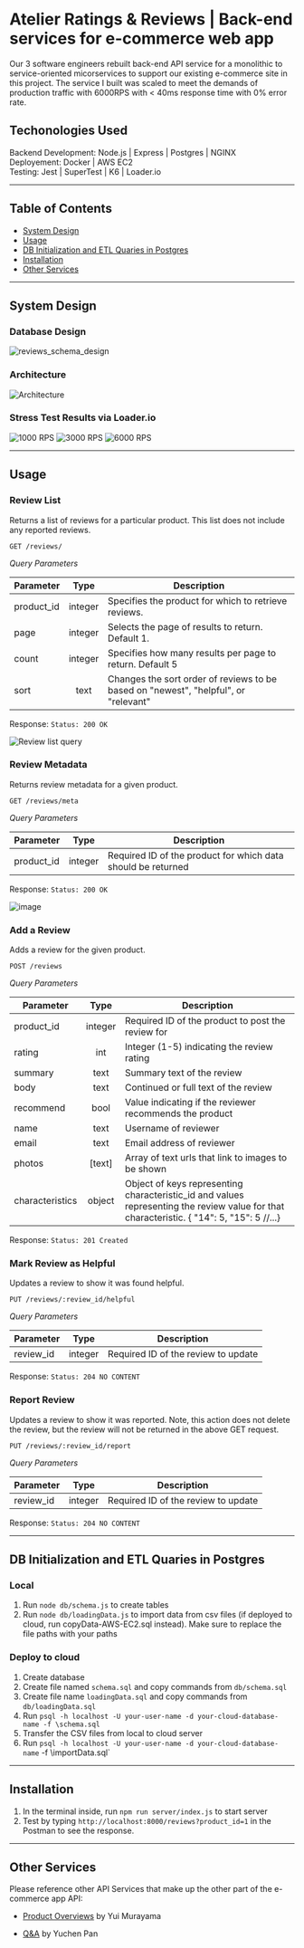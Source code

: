 # Atelier Ratings & Reviews | Back-end services for e-commerce web app

Our 3 software engineers rebuilt back-end API service for a monolithic to service-oriented micorservices to support our existing e-commerce site in this project. The service I built was scaled to meet the demands of production traffic with 6000RPS with < 40ms response time with 0% error rate.

## Techonologies Used

Backend Development: Node.js | Express | Postgres | NGINX
</br>
Deployement: Docker | AWS EC2
</br>
Testing: Jest | SuperTest | K6 | Loader.io

---
## Table of Contents
  - <a href='#system-design'>System Design</a>
  - <a href='#usage'>Usage</a>
  - <a href='#db-initialization-and-etl-quaries-in-postgres'>DB Initialization and ETL Quaries in Postgres</a>
  - <a href='#installation'>Installation</a>
  - <a href='#other-services'>Other Services</a>
 
---
## System Design
  ### Database Design
  ![reviews_schema_design](https://user-images.githubusercontent.com/103070104/201466345-60016a5d-a7a3-4177-a108-c3fa5c77ea0e.png)
  
  ### Architecture
  ![Architecture](https://user-images.githubusercontent.com/103070104/212242002-15f0f641-7ab4-4401-98ea-9125e3acbb1f.png)

  
   ### Stress Test Results via Loader.io
   ![1000 RPS](https://user-images.githubusercontent.com/103070104/210714539-e7b419f7-2e9b-4255-92bd-d3ac017fbef6.png)
   ![3000 RPS](https://user-images.githubusercontent.com/103070104/210714775-f82f3d7f-cc1d-4d75-9282-0e5b1fab7445.png)
   ![6000 RPS](https://user-images.githubusercontent.com/103070104/210714852-58d9ddbb-bb11-4eb3-a4d2-a72feb3b44fe.png)
   
   ---
## Usage
  ### Review List
  Returns a list of reviews for a particular product. This list does not include any reported reviews.

  `GET /reviews/`
  
  *Query Parameters*

  | Parameter	 | Type      | Description                                               |
  | ---------- | :-------: | --------------------------------------------------------- |
  | product_id |  integer  | Specifies the product for which to retrieve reviews. |
  | page |  integer  | Selects the page of results to return. Default 1. |
  | count |  integer  | Specifies how many results per page to return. Default 5 |
  | sort |  text  | Changes the sort order of reviews to be based on "newest", "helpful", or "relevant" |

  Response: `Status: 200 OK`
  
  ![Review list query](https://user-images.githubusercontent.com/103070104/204722521-1f155531-803f-4777-9bf7-81e6e607b107.jpg)

  
  ### Review Metadata
  Returns review metadata for a given product.

  `GET /reviews/meta`

  *Query Parameters*

  | Parameter	 | Type      | Description                                               |
  | ---------- | :-------: | --------------------------------------------------------- |
  | product_id |  integer  | Required ID of the product for which data should be returned |

  Response: `Status: 200 OK`
  
  ![image](https://user-images.githubusercontent.com/103070104/212246724-1339b04b-a278-480a-b782-7c854d9aa68c.png)

 
  
  ### Add a Review
  Adds a review for the given product.

  `POST /reviews`

  *Query Parameters*

  | Parameter	 | Type      | Description                                               |
  | ---------- | :-------: | --------------------------------------------------------- |
  | product_id |  integer  | Required ID of the product to post the review for |
  | rating |  int  | Integer (1-5) indicating the review rating |
  | summary |  text  | Summary text of the review |
  | body |  text  | Continued or full text of the review |
  | recommend |  bool  | Value indicating if the reviewer recommends the product |
  | name |  text  | Username of reviewer |
  | email |  text  | Email address of reviewer |
  | photos |  [text]  | Array of text urls that link to images to be shown |
  | characteristics |  object  | Object of keys representing characteristic_id and values representing the review value for that characteristic. { "14": 5, "15": 5 //...} |

  Response: `Status: 201 Created`

  
  ### Mark Review as Helpful
  Updates a review to show it was found helpful.

  `PUT /reviews/:review_id/helpful`

  *Query Parameters*

  | Parameter	 | Type      | Description                                               |
  | ---------- | :-------: | --------------------------------------------------------- |
  | review_id |  integer  | Required ID of the review to update |

  Response: `Status: 204 NO CONTENT`
  
  
  ### Report Review
  Updates a review to show it was reported. Note, this action does not delete the review, but the review will not be returned in the above GET request.

  `PUT /reviews/:review_id/report`

  *Query Parameters*

  | Parameter	 | Type      | Description                                               |
  | ---------- | :-------: | --------------------------------------------------------- |
  | review_id |  integer  | Required ID of the review to update |

  Response: `Status: 204 NO CONTENT`
  
---
## DB Initialization and ETL Quaries in Postgres
### Local
  1. Run `node db/schema.js` to create tables
  2. Run `node db/loadingData.js` to import data from csv files (if deployed to cloud, run copyData-AWS-EC2.sql instead). Make sure to replace the file paths with your paths

### Deploy to cloud
  1. Create database
  2. Create file named `schema.sql` and copy commands from `db/schema.sql`
  3. Create file name `loadingData.sql` and copy commands from `db/loadingData.sql` 
  3. Run `psql -h localhost -U your-user-name -d your-cloud-database-name -f \schema.sql`
  4. Transfer the CSV files from local to cloud server
  5. Run `psql -h localhost -U your-user-name -d your-cloud-database-name` -f \importData.sql`
  
---
## Installation
  1. In the terminal inside, run `npm run server/index.js` to start server
  2. Test by typing `http://localhost:8000/reviews?product_id=1` in the Postman to see the response.
  
---
## Other Services
Please reference other API Services that make up the other part of the e-commerce app API:
  
  - <a href='https://github.com/rpp2205-sdc-atacama/rpp2205-yui-overview'>Product Overviews</a> by Yui Murayama
  
  - <a href='https://github.com/rpp2205-sdc-atacama/rpp2205-yuchen-QA'>Q&A</a> by Yuchen Pan
